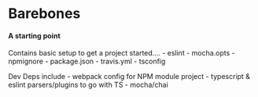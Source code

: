 # Barebones
#### A starting point

Contains basic setup to get a project started....
	- eslint
	- mocha.opts
	- npmignore
	- package.json
	- travis.yml
	- tsconfig

Dev Deps include
	- webpack config for NPM module project
	- typescript & eslint parsers/plugins to go with TS
	- mocha/chai

